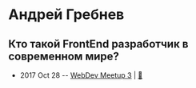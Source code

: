 # Андрей Гребнев

## Кто такой FrontEnd разработчик в современном мире?
- 2017 Oct 28 -- [WebDev Meetup 3](https://www.youtube.com/watch?v=Dw2VKT04pJw)  | [:notebook:](http://slides.com/radyushin/frontender#/)  
